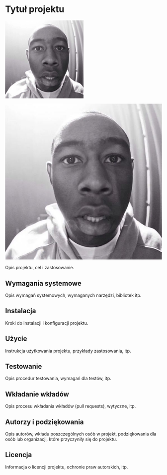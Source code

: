 # Tytuł projektu

<img src="72f67e00debd0fb7d616f1536514cd7c.jpg" alt="opis obrazka" width="50%">

![tyler](72f67e00debd0fb7d616f1536514cd7c.jpg)

Opis projektu, cel i zastosowanie.

## Wymagania systemowe

Opis wymagań systemowych, wymaganych narzędzi, bibliotek itp.

## Instalacja

Kroki do instalacji i konfiguracji projektu.

## Użycie

Instrukcja użytkowania projektu, przykłady zastosowania, itp.

## Testowanie

Opis procedur testowania, wymagań dla testów, itp.

## Wkładanie wkładów

Opis procesu wkładania wkładów (pull requests), wytyczne, itp.

## Autorzy i podziękowania

Opis autorów, wkładu poszczególnych osób w projekt, podziękowania dla osób lub organizacji, które przyczyniły się do projektu.

## Licencja

Informacja o licencji projektu, ochronie praw autorskich, itp.
